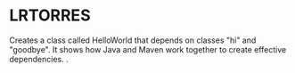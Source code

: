 LRTORRES
========

Creates a class called HelloWorld that depends on classes "hi" and "goodbye".  It shows how Java and Maven work together to create effective dependencies.
.
